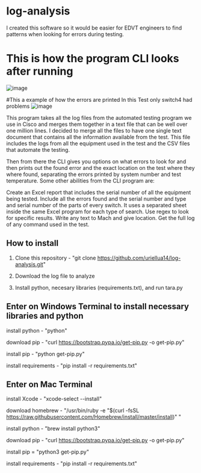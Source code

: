 # log-analysis
I created this software so it would be easier for EDVT engineers to find patterns when looking for errors during testing.
# This is how the program CLI looks after running
![image](https://user-images.githubusercontent.com/52641414/128780913-612bc9fe-7ed6-4161-860f-d4e9b71af2ea.png)

#This a example of how the errors are printed
In this Test only switch4 had problems 
 ![image](https://user-images.githubusercontent.com/52641414/128780974-14bcdbce-61f2-4df5-a2e3-348b19c1d104.png)


This program takes all the log files from the automated testing program we use in Cisco and merges them together in a text file that can be well over one million lines. I decided to merge all the files to have one single text document that contains all the information available from the test. This file includes the logs from all the equipment used in the test and the CSV files that automate the testing.

Then from there the CLI gives you options on what errors to look for and then prints out the found error and the exact location on the test where they where found, separating the errors printed by system number and test temperature. Some other abilities from the CLI program are:

Create an Excel report that includes the serial number of all the equipment being tested. Include all the errors found and the serial number and type and serial number of the parts of every switch. It uses a separated sheet inside the same Excel program for each type of search.
Use regex to look for specific results.
Write any text to Mach and give location.
Get the full log of any command used in the test.

## How to install
  1. Clone this repository - "git clone https://github.com/uriellua14/log-analysis.git" 

2. Download the log file to analyze

3. Install python, necesary libraries (requirements.txt), and run tara.py


## Enter on Windows Terminal to install necessary libraries and python

install python - "python"

download pip - "curl https://bootstrap.pypa.io/get-pip.py -o get-pip.py"

install pip - "python get-pip.py"

install requirements - "pip install -r requirements.txt"



## Enter on Mac Terminal

install Xcode - "xcode-select --install"

download homebrew - "/usr/bin/ruby -e "$(curl -fsSL https://raw.githubusercontent.com/Homebrew/install/master/install)" "

install python - "brew install python3"

download pip - "curl https://bootstrap.pypa.io/get-pip.py -o get-pip.py"

install pip = "python3 get-pip.py"

install requirements - "pip install -r requirements.txt"







